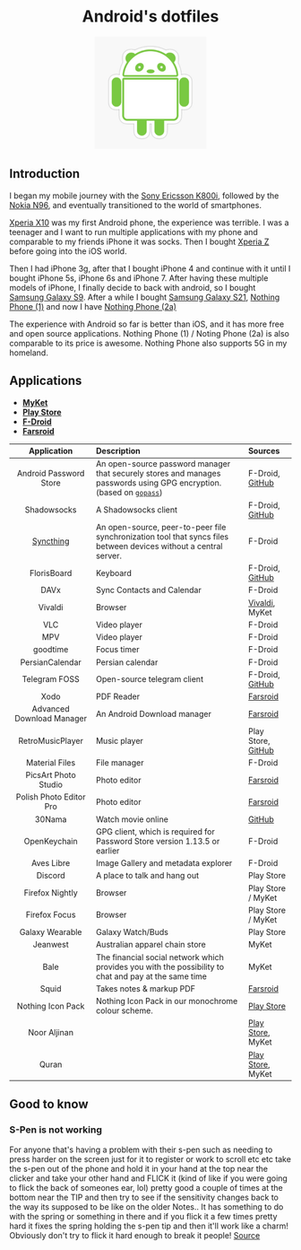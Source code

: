 <h1 align="center">Android's dotfiles</h1>

<p align="center">
    <img src="./banner.jpg" height="200px">
</p>

## Introduction

I began my mobile journey with the [Sony Ericsson K800i](https://en.wikipedia.org/wiki/Sony_Ericsson_K800i),
followed by the [Nokia N96](https://en.wikipedia.org/wiki/Nokia_N96), and eventually transitioned
to the world of smartphones.

[Xperia X10](https://en.wikipedia.org/wiki/Sony_Ericsson_Xperia_X10) was my first Android phone, the experience was terrible.
I was a teenager and I want to run multiple applications with my phone and comparable to my friends iPhone it was socks.
Then I bought [Xperia Z](https://en.wikipedia.org/wiki/Sony_Xperia_Z) before going into the iOS world.

Then I had iPhone 3g, after that I bought iPhone 4 and continue with it until I bought iPhone 5s, iPhone 6s and iPhone 7.
After having these multiple models of iPhone, I finally decide to back with android, so I bought [Samsung Galaxy S9](https://en.wikipedia.org/wiki/Samsung_Galaxy_S9).
After a while I bought [Samsung Galaxy S21](https://en.wikipedia.org/wiki/Samsung_Galaxy_S21), [Nothing Phone (1)](https://en.wikipedia.org/wiki/Nothing_Phone_1)
and now I have [Nothing Phone (2a)](https://en.wikipedia.org/wiki/Nothing_Phone_2a)

The experience with Android so far is better than iOS, and it has more free and open source applications.
Nothing Phone (1) / Noting Phone (2a) is also comparable to its price is awesome. Nothing Phone also supports 5G in my homeland.

## Applications

- [**MyKet**](https://myket.ir/)
- [**Play Store**](https://play.google.com/)
- [**F-Droid**](https://f-droid.org/)
- [**Farsroid**](https://www.farsroid.com/)

|                Application                | Description                                                                                                                                          | Sources                                                                              |
| :---------------------------------------: | :--------------------------------------------------------------------------------------------------------------------------------------------------- | :----------------------------------------------------------------------------------- |
|          Android Password Store           | An open-source password manager that securely stores and manages passwords using GPG encryption. (based on [`gopass`](https://github.com/gopasspw/)) | F-Droid, [GitHub](https://github.com/android-password-store/Android-Password-Store)  |
|                Shadowsocks                | A Shadowsocks client                                                                                                                                 | F-Droid, [GitHub](https://github.com/shadowsocks/shadowsocks-android)                |
| [Syncthing](https://github.com/syncthing) | An open-source, peer-to-peer file synchronization tool that syncs files between devices without a central server.                                    | F-Droid                                                                              |
|                FlorisBoard                | Keyboard                                                                                                                                             | F-Droid, [GitHub](https://github.com/florisboard/florisboard)                        |
|                   DAVx                    | Sync Contacts and Calendar                                                                                                                           | F-Droid                                                                              |
|                  Vivaldi                  | Browser                                                                                                                                              | [Vivaldi](https://vivaldi.com/android), MyKet                                        |
|                    VLC                    | Video player                                                                                                                                         | F-Droid                                                                              |
|                    MPV                    | Video player                                                                                                                                         | F-Droid                                                                              |
|                 goodtime                  | Focus timer                                                                                                                                          | F-Droid                                                                              |
|              PersianCalendar              | Persian calendar                                                                                                                                     | F-Droid                                                                              |
|               Telegram FOSS               | Open-source telegram client                                                                                                                          | F-Droid, [GitHub](https://github.com/Telegram-FOSS-Team/Telegram-FOSS)               |
|                   Xodo                    | PDF Reader                                                                                                                                           | [Farsroid](https://www.farsroid.com/xodo-pdf-reader-annotator/)                      |
|         Advanced Download Manager         | An Android Download manager                                                                                                                          | [Farsroid](https://www.farsroid.com/advanced-download-manager-pro/)                  |
|             RetroMusicPlayer              | Music player                                                                                                                                         | Play Store, [GitHub](https://github.com/RetroMusicPlayer/RetroMusicPlayer)           |
|              Material Files               | File manager                                                                                                                                         | F-Droid                                                                              |
|           PicsArt Photo Studio            | Photo editor                                                                                                                                         | [Farsroid](https://www.farsroid.com/picsart-photo-studio/)                           |
|          Polish Photo Editor Pro          | Photo editor                                                                                                                                         | [Farsroid](https://www.farsroid.com/photo-editor-pro-polish/)                        |
|                  30Nama                   | Watch movie online                                                                                                                                   | [GitHub](https://github.com/Mr30nama/30nama-Android)                                 |
|               OpenKeychain                | GPG client, which is required for Password Store version 1.13.5 or earlier                                                                           | F-Droid                                                                              |
|                Aves Libre                 | Image Gallery and metadata explorer                                                                                                                  | F-Droid                                                                              |
|                  Discord                  | A place to talk and hang out                                                                                                                         | Play Store                                                                           |
|              Firefox Nightly              | Browser                                                                                                                                              | Play Store / MyKet                                                                   |
|               Firefox Focus               | Browser                                                                                                                                              | Play Store / MyKet                                                                   |
|              Galaxy Wearable              | Galaxy Watch/Buds                                                                                                                                    | Play Store                                                                           |
|                 Jeanwest                  | Australian apparel chain store                                                                                                                       | MyKet                                                                                |
|                   Bale                    | The financial social network which provides you with the possibility to chat and pay at the same time                                                | MyKet                                                                                |
|                   Squid                   | Takes notes & markup PDF                                                                                                                             | [Farsroid](https://www.farsroid.com/squid-premium-formerly-papyrus/)                 |
|             Nothing Icon Pack             | Nothing Icon Pack in our monochrome colour scheme.                                                                                                   | [Play Store](https://play.google.com/store/apps/details?id=com.nothing.icon)         |
|               Noor Aljinan                |                                                                                                                                                      | [Play Store](https://play.google.com/store/apps/details?id=org.crcis.mafatih), MyKet |
|                   Quran                   |                                                                                                                                                      | [Play Store](https://play.google.com/store/apps/details?id=org.crcis.quran), MyKet   |

## Good to know

### S-Pen is not working

For anyone that's having a problem with their s-pen such as needing to press harder on the screen just for it to register or work to scroll etc etc take the s-pen out of the phone and hold it in your hand
at the top near the clicker and take your other hand and FLICK it (kind of like if you were going to flick the back of someones ear, lol) pretty good a couple of times at the bottom near the TIP and then
try to see if the sensitivity changes back to the way its supposed to be like on the older Notes.. It has something to do with the spring or something in there and if you flick it a few times pretty hard
it fixes the spring holding the s-pen tip and then it'll work like a charm! Obviously don't try to flick it hard enough to break it people! [Source](https://xdaforums.com/t/s-pen-sensitivity-fix.4159589/)
